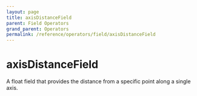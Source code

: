 ```yaml
---
layout: page
title: axisDistanceField
parent: Field Operators
grand_parent: Operators
permalink: /reference/operators/field/axisDistanceField
---
```


# axisDistanceField



A float field that provides the distance from a specific point along a single axis.
